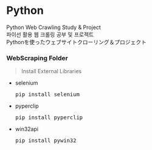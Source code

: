 # Python
Python Web Crawling Study & Project  
파이선 활용 웹 크롤링 공부 및 프로젝트  
Pythonを使ったウェブサイトクローリング＆プロジェクト  

### WebScraping Folder
> Install External Libraries

- selenium
   <pre>pip install selenium</pre>
- pyperclip
   <pre>pip install pyperclip</pre>
- win32api
   <pre>pip install pywin32</pre>
